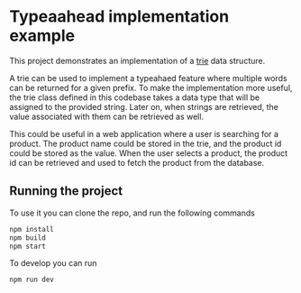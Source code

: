 
# Typeaahead implementation example

This project demonstrates an implementation of a [trie](https://en.wikipedia.org/wiki/Trie) data structure.

A trie can be used to implement a typeahaed feature where multiple words can be returned for a given prefix.
To make the implementation more useful, the trie class defined in this codebase takes a data type that will be assigned to the provided string. Later on, when strings are retrieved, the value associated with them can be retrieved as well.

This could be useful in a web application where a user is searching for a product. The product name could be stored in the trie, and the product id could be stored as the value. When the user selects a product, the product id can be retrieved and used to fetch the product from the database.

## Running the project

To use it you can clone the repo, and run the following commands

```bash
npm install
npm build
npm start
```

To develop you can run

```bash
npm run dev
```
